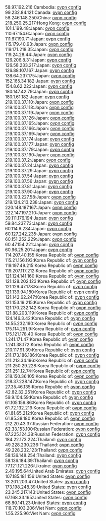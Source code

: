 58.97.192.216:Cambodia: [ovpn config](vpn/58_97_192_216.ovpn)  
99.232.84.121:Canada: [ovpn config](vpn/99_232_84_121.ovpn)  
58.246.148.250:China: [ovpn config](vpn/58_246_148_250.ovpn)  
218.250.25.217:Hong Kong: [ovpn config](vpn/218_250_25_217.ovpn)  
101.1.199.48:Japan: [ovpn config](vpn/101_1_199_48.ovpn)  
110.67.154.6:Japan: [ovpn config](vpn/110_67_154_6.ovpn)  
111.67.190.71:Japan: [ovpn config](vpn/111_67_190_71.ovpn)  
115.179.40.93:Japan: [ovpn config](vpn/115_179_40_93.ovpn)  
119.171.218.35:Japan: [ovpn config](vpn/119_171_218_35.ovpn)  
119.24.28.44:Japan: [ovpn config](vpn/119_24_28_44.ovpn)  
126.206.8.31:Japan: [ovpn config](vpn/126_206_8_31.ovpn)  
126.58.233.217:Japan: [ovpn config](vpn/126_58_233_217.ovpn)  
126.88.107.167:Japan: [ovpn config](vpn/126_88_107_167.ovpn)  
138.64.237.175:Japan: [ovpn config](vpn/138_64_237_175.ovpn)  
152.165.34.182:Japan: [ovpn config](vpn/152_165_34_182.ovpn)  
154.8.62.222:Japan: [ovpn config](vpn/154_8_62_222.ovpn)  
180.147.42.79:Japan: [ovpn config](vpn/180_147_42_79.ovpn)  
180.1.61.182:Japan: [ovpn config](vpn/180_1_61_182.ovpn)  
219.100.37.110:Japan: [ovpn config](vpn/219_100_37_110.ovpn)  
219.100.37.118:Japan: [ovpn config](vpn/219_100_37_118.ovpn)  
219.100.37.119:Japan: [ovpn config](vpn/219_100_37_119.ovpn)  
219.100.37.126:Japan: [ovpn config](vpn/219_100_37_126.ovpn)  
219.100.37.165:Japan: [ovpn config](vpn/219_100_37_165.ovpn)  
219.100.37.166:Japan: [ovpn config](vpn/219_100_37_166.ovpn)  
219.100.37.169:Japan: [ovpn config](vpn/219_100_37_169.ovpn)  
219.100.37.174:Japan: [ovpn config](vpn/219_100_37_174.ovpn)  
219.100.37.177:Japan: [ovpn config](vpn/219_100_37_177.ovpn)  
219.100.37.179:Japan: [ovpn config](vpn/219_100_37_179.ovpn)  
219.100.37.190:Japan: [ovpn config](vpn/219_100_37_190.ovpn)  
219.100.37.2:Japan: [ovpn config](vpn/219_100_37_2.ovpn)  
219.100.37.24:Japan: [ovpn config](vpn/219_100_37_24.ovpn)  
219.100.37.29:Japan: [ovpn config](vpn/219_100_37_29.ovpn)  
219.100.37.54:Japan: [ovpn config](vpn/219_100_37_54.ovpn)  
219.100.37.56:Japan: [ovpn config](vpn/219_100_37_56.ovpn)  
219.100.37.81:Japan: [ovpn config](vpn/219_100_37_81.ovpn)  
219.100.37.90:Japan: [ovpn config](vpn/219_100_37_90.ovpn)  
219.103.227.58:Japan: [ovpn config](vpn/219_103_227_58.ovpn)  
219.124.213.238:Japan: [ovpn config](vpn/219_124_213_238.ovpn)  
220.148.187.167:Japan: [ovpn config](vpn/220_148_187_167.ovpn)  
222.147.197.210:Japan: [ovpn config](vpn/222_147_197_210.ovpn)  
39.111.176.194:Japan: [ovpn config](vpn/39_111_176_194.ovpn)  
59.84.237.73:Japan: [ovpn config](vpn/59_84_237_73.ovpn)  
60.114.6.234:Japan: [ovpn config](vpn/60_114_6_234.ovpn)  
60.127.242.235:Japan: [ovpn config](vpn/60_127_242_235.ovpn)  
60.151.252.229:Japan: [ovpn config](vpn/60_151_252_229.ovpn)  
60.47.154.221:Japan: [ovpn config](vpn/60_47_154_221.ovpn)  
60.96.25.201:Japan: [ovpn config](vpn/60_96_25_201.ovpn)  
114.207.40.155:Korea Republic of: [ovpn config](vpn/114_207_40_155.ovpn)  
115.21.156.193:Korea Republic of: [ovpn config](vpn/115_21_156_193.ovpn)  
119.197.49.215:Korea Republic of: [ovpn config](vpn/119_197_49_215.ovpn)  
119.207.117.212:Korea Republic of: [ovpn config](vpn/119_207_117_212.ovpn)  
121.124.141.160:Korea Republic of: [ovpn config](vpn/121_124_141_160.ovpn)  
121.128.202.123:Korea Republic of: [ovpn config](vpn/121_128_202_123.ovpn)  
121.129.47.178:Korea Republic of: [ovpn config](vpn/121_129_47_178.ovpn)  
121.139.94.180:Korea Republic of: [ovpn config](vpn/121_139_94_180.ovpn)  
121.142.62.247:Korea Republic of: [ovpn config](vpn/121_142_62_247.ovpn)  
121.153.19.215:Korea Republic of: [ovpn config](vpn/121_153_19_215.ovpn)  
121.170.232.142:Korea Republic of: [ovpn config](vpn/121_170_232_142.ovpn)  
121.88.203.119:Korea Republic of: [ovpn config](vpn/121_88_203_119.ovpn)  
124.146.3.42:Korea Republic of: [ovpn config](vpn/124_146_3_42.ovpn)  
14.55.232.160:Korea Republic of: [ovpn config](vpn/14_55_232_160.ovpn)  
175.114.251.9:Korea Republic of: [ovpn config](vpn/175_114_251_9.ovpn)  
175.121.178.40:Korea Republic of: [ovpn config](vpn/175_121_178_40.ovpn)  
1.241.171.47:Korea Republic of: [ovpn config](vpn/1_241_171_47.ovpn)  
1.241.38.172:Korea Republic of: [ovpn config](vpn/1_241_38_172.ovpn)  
210.117.91.39:Korea Republic of: [ovpn config](vpn/210_117_91_39.ovpn)  
211.173.186.186:Korea Republic of: [ovpn config](vpn/211_173_186_186.ovpn)  
211.213.34.196:Korea Republic of: [ovpn config](vpn/211_213_34_196.ovpn)  
211.250.29.228:Korea Republic of: [ovpn config](vpn/211_250_29_228.ovpn)  
211.251.12.74:Korea Republic of: [ovpn config](vpn/211_251_12_74.ovpn)  
218.150.36.105:Korea Republic of: [ovpn config](vpn/218_150_36_105.ovpn)  
218.37.228.147:Korea Republic of: [ovpn config](vpn/218_37_228_147.ovpn)  
27.35.46.135:Korea Republic of: [ovpn config](vpn/27_35_46_135.ovpn)  
42.82.32.251:Korea Republic of: [ovpn config](vpn/42_82_32_251.ovpn)  
59.9.104.59:Korea Republic of: [ovpn config](vpn/59_9_104_59.ovpn)  
61.105.159.86:Korea Republic of: [ovpn config](vpn/61_105_159_86.ovpn)  
61.72.132.219:Korea Republic of: [ovpn config](vpn/61_72_132_219.ovpn)  
61.81.65.212:Korea Republic of: [ovpn config](vpn/61_81_65_212.ovpn)  
61.85.38.180:Korea Republic of: [ovpn config](vpn/61_85_38_180.ovpn)  
212.20.43.37:Russian Federation: [ovpn config](vpn/212_20_43_37.ovpn)  
62.33.153.100:Russian Federation: [ovpn config](vpn/62_33_153_100.ovpn)  
87.225.124.38:Russian Federation: [ovpn config](vpn/87_225_124_38.ovpn)  
184.22.173.224:Thailand: [ovpn config](vpn/184_22_173_224.ovpn)  
49.228.230.236:Thailand: [ovpn config](vpn/49_228_230_236.ovpn)  
49.228.232.123:Thailand: [ovpn config](vpn/49_228_232_123.ovpn)  
58.136.148.254:Thailand: [ovpn config](vpn/58_136_148_254.ovpn)  
58.136.184.39:Thailand: [ovpn config](vpn/58_136_184_39.ovpn)  
77.121.121.226:Ukraine: [ovpn config](vpn/77_121_121_226.ovpn)  
2.49.195.64:United Arab Emirates: [ovpn config](vpn/2_49_195_64.ovpn)  
107.185.181.156:United States: [ovpn config](vpn/107_185_181_156.ovpn)  
13.201.203.47:United States: [ovpn config](vpn/13_201_203_47.ovpn)  
173.198.248.39:United States: [ovpn config](vpn/173_198_248_39.ovpn)  
23.245.217.143:United States: [ovpn config](vpn/23_245_217_143.ovpn)  
67.168.33.165:United States: [ovpn config](vpn/67_168_33_165.ovpn)  
68.80.141.23:United States: [ovpn config](vpn/68_80_141_23.ovpn)  
118.70.103.206:Viet Nam: [ovpn config](vpn/118_70_103_206.ovpn)  
1.55.225.96:Viet Nam: [ovpn config](vpn/1_55_225_96.ovpn)  
